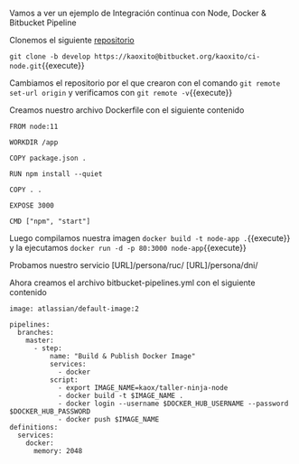 Vamos a ver un ejemplo de Integración continua con Node, Docker & Bitbucket Pipeline

Clonemos el siguiente [repositorio](https://bitbucket.org/kaoxito/ci-node/src/master/)

`git clone -b develop https://kaoxito@bitbucket.org/kaoxito/ci-node.git`{{execute}}

Cambiamos el repositorio por el que crearon con el comando `git remote set-url origin` y verificamos con `git remote -v`{{execute}}

Creamos nuestro archivo Dockerfile con el siguiente contenido

```
FROM node:11

WORKDIR /app

COPY package.json .

RUN npm install --quiet

COPY . .

EXPOSE 3000

CMD ["npm", "start"]
```

Luego compilamos nuestra imagen `docker build -t node-app .`{{execute}} y la ejecutamos `docker run -d -p 80:3000 node-app`{{execute}}

Probamos nuestro servicio [URL]/persona/ruc/ [URL]/persona/dni/

Ahora creamos el archivo bitbucket-pipelines.yml con el siguiente contenido

```
image: atlassian/default-image:2

pipelines:
  branches:
    master:
      - step:
          name: "Build & Publish Docker Image"
          services:
            - docker
          script:
            - export IMAGE_NAME=kaox/taller-ninja-node
            - docker build -t $IMAGE_NAME .
            - docker login --username $DOCKER_HUB_USERNAME --password $DOCKER_HUB_PASSWORD
            - docker push $IMAGE_NAME
definitions:
  services:
    docker:
      memory: 2048
```